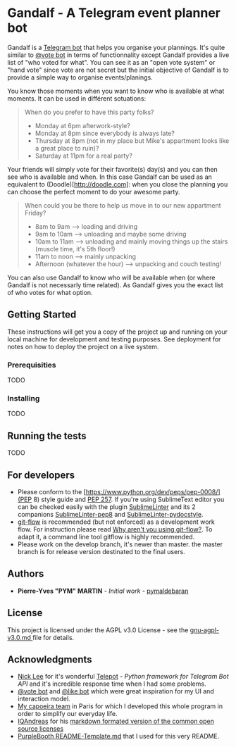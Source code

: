 # Gandalf - A Telegram event planner bot #

Gandalf is a [Telegram bot](https://telegram.org/blog/bot-revolution) that helps you organise your plannings. It's quite similar to [@vote bot](https://telegram.me/vote) in terms of functionnality except Gandalf provides a live list of "who voted for what". You can see it as an "open vote system" or "hand vote" since vote are not secret but the initial objective of Gandalf is to provide a simple way to organise events/planings.

You know those moments when you want to know who is available at what moments. It can be used in différent sotuations:

> When do you prefer to have this party folks?
> * Monday at 6pm afterwork-style?
> * Monday at 8pm since everybody is always late?
> * Thursday at 8pm (not in my place but Mike's appartment looks like a great place to ruin)?
> * Saturday at 11pm for a real party?

Your friends will simply vote for their favorite(s) day(s) and you can then see who is available and when. In this case Gandalf can be used as an equivalent to (Doodle)[http://doodle.com]: when you close the planning you can choose the perfect moment to do your awesome party.

> When could you be there to help us move in to our new appartment Friday?
> * 8am to 9am --> loading and driving
> * 9am to 10am --> unloading and maybe some driving
> * 10am to 11am --> unloading and mainly moving things up the stairs (muscle time, it's 5th floor!)
> * 11am to noon --> mainly unpacking
> * Afternoon (whatever the hour) --> unpacking and couch testing!

You can also use Gandalf to know who will be available when (or where Gandalf is not necessarly time related). As Gandalf gives you the exact list of who votes for what option.

<!-- TODO add some screenshots here -->

<!-- ## Recent changes ## -->

## Getting Started ##

These instructions will get you a copy of the project up and running on your local machine for development and testing purposes. See deployment for notes on how to deploy the project on a live system.

### Prerequisities ###

TODO

### Installing ###

TODO

## Running the tests ##

TODO

## For developers ##

* Please conform to the [https://www.python.org/dev/peps/pep-0008/](PEP 8) style guide and [PEP 257](http://www.python.org/dev/peps/pep-0257/). If you're using SublimeText editor you can be checked easily with the plugin [SublimeLinter](http://www.sublimelinter.com/en/latest/) and its 2 companions [SublimeLinter-pep8](https://github.com/SublimeLinter/SublimeLinter-pep8) and [SublimeLinter-pydocstyle](https://github.com/SublimeLinter/SublimeLinter-pydocstyle).
* [git-flow](http://danielkummer.github.io/git-flow-cheatsheet/) is recommended (but not enforced) as a development work flow. For instruction please read [Why aren't you using git-flow?](http://jeffkreeftmeijer.com/2010/why-arent-you-using-git-flow/). To adapt it, a command line tool gitflow is highly recommended.
* Please work on the develop branch, it's newer than master. the master branch is for release version destinated to the final users.


## Authors ##

* **Pierre-Yves "PYM" MARTIN** - *Initial work* - [pymaldebaran](https://github.com/pymaldebaran)

## License ##

This project is licensed under the AGPL v3.0 License - see the [gnu-agpl-v3.0.md
](gnu-agpl-v3.0.md
) file for details.

## Acknowledgments ##

* [Nick Lee](https://github.com/nickoala) for it's wonderful [Telepot](https://github.com/nickoala/telepot) - _Python framework for Telegram Bot API_ and it's incredible response time when I had some problems.
* [@vote bot](https://telegram.me/vote) and [@like bot](https://telegram.me/like) which were great inspiration for my UI and interaction model.
* [My capoeira team](http://www.lacademia.fr) in Paris for which I developed this whole program in order to simplify our everyday life.
* [IQAndreas](https://github.com/IQAndreas) for his [markdown formated version of the common open source licenses](https://github.com/IQAndreas/markdown-licenses)
* [PurpleBooth README-Template.md](https://gist.github.com/PurpleBooth/109311bb0361f32d87a2) that I used for this very README.

